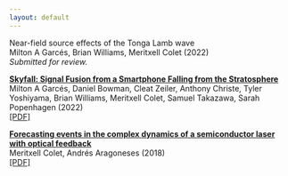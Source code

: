 ```yaml
---
layout: default
---
```

<p>
Near-field source effects of the Tonga Lamb wave  <br>
Milton A Garcés, Brian Williams, Meritxell Colet (2022) <br>
<i>Submitted for review.</i>
</p>


<p><a href="https://www.mdpi.com/2624-6120/3/2/14"><strong>Skyfall: Signal Fusion from a Smartphone Falling from the Stratosphere</strong></a>
<br>
Milton A Garcés, Daniel Bowman, Cleat Zeiler, Anthony Christe, Tyler Yoshiyama, Brian Williams, Meritxell Colet, 
Samuel Takazawa, Sarah Popenhagen (2022) <br>
<a href="Garces_et_al_2022.pdf">[PDF]</a>
</p>

<p><a href="https://www.nature.com/articles/s41598-018-29110-5"><strong>Forecasting events in the complex dynamics of a semiconductor laser with optical feedback</strong></a>
<br>
Meritxell Colet, Andrés Aragoneses (2018) <br>
<a href="Aragoneses_and_Colet_2018.pdf">[PDF]</a>
</p>

